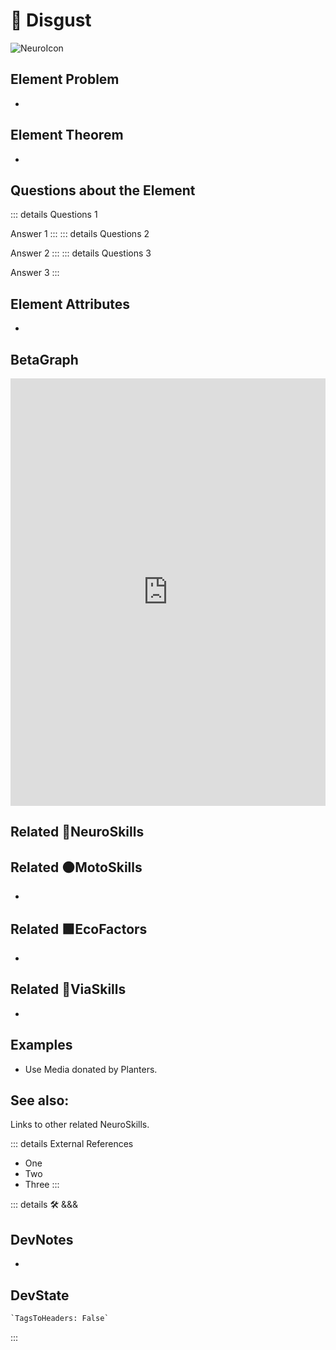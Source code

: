 
# 💜 <neuro>Disgust </neuro>

![NeuroIcon](/Neuro/Neuro_Icon.png)

## Element Problem

-

## Element Theorem

-

## Questions about the Element

::: details Questions 1

Answer 1
:::
::: details Questions 2

Answer 2
:::
::: details Questions 3

Answer 3
:::

## Element Attributes

-

## BetaGraph

<iframe
    width="100%"
    height="684"
    frameborder="0"
    src="https://observablehq.com/embed/@d3/force-directed-graph/2?cells=chart"
></iframe>

## Related 💜<neuro>NeuroSkills</neuro>

## Related 🟠<moto>MotoSkills</moto>

-

## Related 🟩<eco>EcoFactors</eco>

-

## Related 🔻<via>ViaSkills</via>

-

## Examples

- Use Media donated by Planters.

## See also:

Links to other related NeuroSkills.

::: details External References

- One
- Two
- Three
:::

::: details 🛠 <dev>&&&</dev>

## DevNotes

-

## DevState

```py
`TagsToHeaders: False`
```

:::
